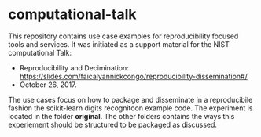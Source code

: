 # computational-talk
This repository contains use case examples for reproducibility focused tools and services.
It was initiated as a support material for the NIST computational Talk:

- Reproducibility and Decimination: https://slides.com/faicalyannickcongo/reproducibility-dissemination#/
- October 26, 2017.

The use cases focus on how to package and disseminate in a reproducibile fashion the scikit-learn digits recognitoon example code.
The experiment is located in the folder **original**.
The other folders contains the ways this experiement should be structured to be packaged as discussed.
